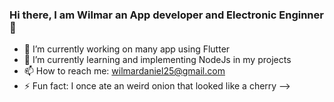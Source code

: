 ### Hi there, I am Wilmar an App developer and Electronic Enginner 👋



- 🔭 I’m currently working on many app using Flutter
- 🌱 I’m currently learning and implementing NodeJs in my projects
- 📫 How to reach me: wilmardaniel25@gmail.com
- ⚡ Fun fact: I once ate an weird onion that looked like a cherry
-->
